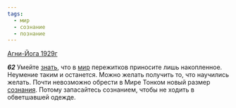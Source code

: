 ```yaml
---
tags:
  - мир
  - сознание
  - познание
---
```


[Агни-Йога 1929г](https://127.0.0.1:4002/agni/1929)

___62___
Умейте [знать](../../../tags/#познание), что в [мир](../../../tags/#мир) пережитков приносите лишь накопленное. Неумение таким и останется. Можно желать получить то, что научились желать. Почти невозможно обрести в Мире Тонком новый размер [сознания](../../../tags/#[сознание](../../../tags/#сознание)). Потому запасайтесь сознанием, чтобы не ходить в обветшавшей одежде.